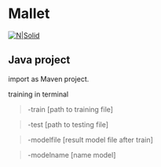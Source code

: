 # Mallet

[![N|Solid](http://mallet.cs.umass.edu/logo3.png)](https://nodesource.com/products/nsolid)

## Java project
import as Maven project.

training in terminal
>-train [path to training file]

>-test [path to testing file]

>-modelfile [result model file after train]

>-modelname [name model]